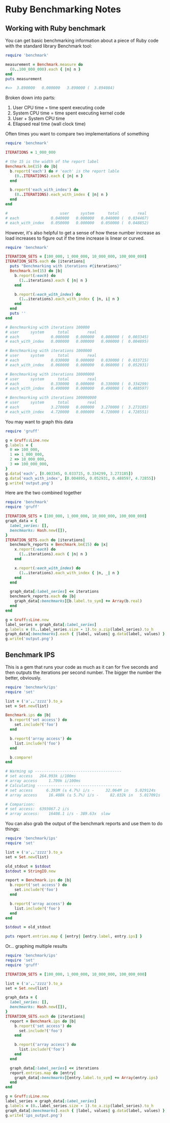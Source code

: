 # Ruby Benchmarking Notes

## Working with Ruby benchmark

You can get basic benchmarking information about a piece of Ruby code with the standard library Benchmark tool:

```ruby
require 'benchmark'

measurement = Benchmark.measure do
  (0..100_000_000).each { |n| n }
end
puts measurement

#=>  3.890000   0.000000   3.890000 (  3.894084)
```

Broken down into parts:

1. User CPU time = time spent executing code
1. System CPU time = time spent executing kernel code
1. User + System CPU time
1. Ellapsed real time (wall clock time)

Often times you want to compare two implementations of something

```ruby
require 'benchmark'

ITERATIONS = 1_000_000

# the 15 is the width of the report label
Benchmark.bm(15) do |b|
  b.report('each') do # 'each' is the report lable
    (0..ITERATIONS).each { |n| n }
  end

  b.report('each_with_index') do
    (0..ITERATIONS).each_with_index { |n| n }
  end
end

#                       user     system      total        real
# each              0.040000   0.000000   0.040000 (  0.034467)
# each_with_index   0.050000   0.000000   0.050000 (  0.048852)
```

However, it's also helpful to get a sense of how these number increase as load increases to figure out if the time increase is linear or curved.

```ruby
require 'benchmark'

ITERATION_SETS = [100_000, 1_000_000, 10_000_000, 100_000_000]
ITERATION_SETS.each do |iterations|
  puts "Benchmarking with iterations #{iterations}"
  Benchmark.bm(15) do |b|
    b.report(:each) do
      (1..iterations).each { |n| n }
    end

    b.report(:each_with_index) do
      (1..iterations).each_with_index { |n, i| n }
    end
  end
  puts ''
end

# Benchmarking with iterations 100000
# user     system      total        real
# each              0.000000   0.000000   0.000000 (  0.003345)
# each_with_index   0.000000   0.000000   0.000000 (  0.004895)

# Benchmarking with iterations 1000000
# user     system      total        real
# each              0.030000   0.000000   0.030000 (  0.033715)
# each_with_index   0.060000   0.000000   0.060000 (  0.052931)

# Benchmarking with iterations 10000000
# user     system      total        real
# each              0.330000   0.000000   0.330000 (  0.334299)
# each_with_index   0.490000   0.000000   0.490000 (  0.488597)

# Benchmarking with iterations 100000000
# user     system      total        real
# each              3.270000   0.000000   3.270000 (  3.273185)
# each_with_index   4.720000   0.000000   4.720000 (  4.728551)
```

You may want to graph this data

```ruby
require 'gruff'

g = Gruff::Line.new
g.labels = {
  0 => 100_000,
  1 => 1_000_000,
  2 => 10_000_000,
  3 => 100_000_000,
}
g.data('each', [0.003345, 0.033715, 0.334299, 3.273185])
g.data('each_with_index', [0.004895, 0.052931, 0.488597, 4.72855])
g.write('output.png')
```

Here are the two combined together

```ruby
require 'benchmark'
require 'gruff'

ITERATION_SETS = [100_000, 1_000_000, 10_000_000, 100_000_000]
graph_data = {
  label_series: [],
  benchmarks: Hash.new([]),
}
ITERATION_SETS.each do |iterations|
  benchmark_reports = Benchmark.bm(15) do |x|
    x.report(:each) do
      (1..iterations).each { |n| n }
    end

    x.report(:each_with_index) do
      (1..iterations).each_with_index { |n, _| n }
    end
  end

  graph_data[:label_series] << iterations
  benchmark_reports.each do |b|
    graph_data[:benchmarks][b.label.to_sym] += Array(b.real)
  end
end

g = Gruff::Line.new
label_series = graph_data[:label_series]
g.labels = (0..label_series.size - 1).to_a.zip(label_series).to_h
graph_data[:benchmarks].each { |label, values| g.data(label, values) }
g.write('output.png')
```

## Benchmark IPS

This is a gem that runs your code as much as it can for five seconds and then outputs the iterations per second number.  The bigger the number the better, obviously.

```ruby
require 'benchmark/ips'
require 'set'

list = ('a'..'zzzz').to_a
set = Set.new(list)

Benchmark.ips do |b|
  b.report('set access') do
    set.include?('foo')
  end

  b.report('array access') do
    list.include?('foo')
  end

  b.compare!
end

# Warming up --------------------------------------
# set access   264.993k i/100ms
# array access     1.709k i/100ms
# Calculating -------------------------------------
# set access      6.393M (± 4.7%) i/s -     32.064M in   5.029124s
# array access     16.408k (± 5.7%) i/s -     82.032k in   5.017091s

# Comparison:
# set access:  6393067.2 i/s
# array access:    16408.1 i/s - 389.63x  slow
```

You can also grab the output of the benchmark reports and use them to do things:

```ruby
require 'benchmark/ips'
require 'set'

list = ('a'..'zzzz').to_a
set = Set.new(list)

old_stdout = $stdout
$stdout = StringIO.new

report = Benchmark.ips do |b|
  b.report('set access') do
    set.include?('foo')
  end

  b.report('array access') do
    list.include?('foo')
  end
end

$stdout = old_stdout

puts report.entries.map { |entry| [entry.label, entry.ips] }
```

Or... graphing multiple results

```ruby
require 'benchmark/ips'
require 'set'
require 'gruff'

ITERATION_SETS = [100_000, 1_000_000, 10_000_000, 100_000_000]

list = ('a'..'zzzz').to_a
set = Set.new(list)

graph_data = {
  label_series: [],
  benchmarks: Hash.new([]),
}
ITERATION_SETS.each do |iterations|
  report = Benchmark.ips do |b|
    b.report('set access') do
      set.include?('foo')
    end

    b.report('array access') do
      list.include?('foo')
    end
  end

  graph_data[:label_series] << iterations
  report.entries.map do |entry|
    graph_data[:benchmarks][entry.label.to_sym] += Array(entry.ips)
  end
end

g = Gruff::Line.new
label_series = graph_data[:label_series]
g.labels = (0..label_series.size - 1).to_a.zip(label_series).to_h
graph_data[:benchmarks].each { |label, values| g.data(label, values) }
g.write('ips_output.png')
```
